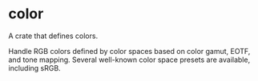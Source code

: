# color

A crate that defines colors.

Handle RGB colors defined by color spaces based on color gamut, EOTF, and tone mapping.
Several well-known color space presets are available, including sRGB.
